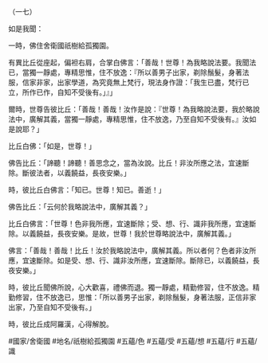 （一七）

如是我聞：

一時，佛住舍衛國祇樹給孤獨園。

有異比丘從座起，偏袒右肩，合掌白佛言：「善哉！世尊！為我略說法要。我聞法已，當獨一靜處，專精思惟，住不放逸：『所以善男子出家，剃除鬚髮，身著法服，信家非家，出家學道，為究竟無上梵行，現法身作證：「我生已盡，梵行已立，所作已作，自知不受後有。」』」

爾時，世尊告彼比丘：「善哉！善哉！汝作是說：『世尊！為我略說法要，我於略說法中，廣解其義，當獨一靜處，專精思惟，住不放逸，乃至自知不受後有。』汝如是說耶？」

比丘白佛：「如是，世尊！」

佛告比丘：「諦聽！諦聽！善思念之，當為汝說。比丘！非汝所應之法，宜速斷除。斷彼法者，以義饒益，長夜安樂。」

時，彼比丘白佛言：「知已。世尊！知已。善逝！」

佛告比丘：「云何於我略說法中，廣解其義？」

比丘白佛言：「世尊！色非我所應，宜速斷除；受、想、行、識非我所應，宜速斷除。以義饒益，長夜安樂。是故，世尊！我於世尊略說法中，廣解其義。」

佛言：「善哉！善哉！比丘！汝於我略說法中，廣解其義。所以者何？色者非汝所應，宜速斷除。如是受、想、行、識非汝所應，宜速斷除。斷除已，以義饒益，長夜安樂。」

時，彼比丘聞佛所說，心大歡喜，禮佛而退。獨一靜處，精勤修習，住不放逸。精勤修習，住不放逸已，思惟：「所以善男子出家，剃除鬚髮，身著法服，正信非家出家，乃至自知不受後有。」

時，彼比丘成阿羅漢，心得解脫。

#國家/舍衛國
#地名/祇樹給孤獨園
#五蘊/色
#五蘊/受
#五蘊/想
#五蘊/行
#五蘊/識
